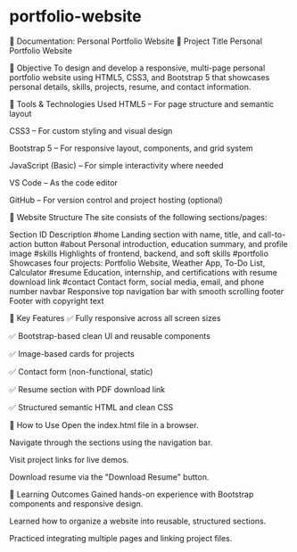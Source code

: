 # portfolio-website
📄 Documentation: Personal Portfolio Website
🔹 Project Title
Personal Portfolio Website

🔹 Objective
To design and develop a responsive, multi-page personal portfolio website using HTML5, CSS3, and Bootstrap 5 that showcases personal details, skills, projects, resume, and contact information.

🔹 Tools & Technologies Used
HTML5 – For page structure and semantic layout

CSS3 – For custom styling and visual design

Bootstrap 5 – For responsive layout, components, and grid system

JavaScript (Basic) – For simple interactivity where needed

VS Code – As the code editor

GitHub – For version control and project hosting (optional)

🔹 Website Structure
The site consists of the following sections/pages:

Section ID	Description
#home	Landing section with name, title, and call-to-action button
#about	Personal introduction, education summary, and profile image
#skills	Highlights of frontend, backend, and soft skills
#portfolio	Showcases four projects: Portfolio Website, Weather App, To-Do List, Calculator
#resume	Education, internship, and certifications with resume download link
#contact	Contact form, social media, email, and phone number
navbar	Responsive top navigation bar with smooth scrolling
footer	Footer with copyright text

🔹 Key Features
✅ Fully responsive across all screen sizes

✅ Bootstrap-based clean UI and reusable components

✅ Image-based cards for projects

✅ Contact form (non-functional, static)

✅ Resume section with PDF download link

✅ Structured semantic HTML and clean CSS

🔹 How to Use
Open the index.html file in a browser.

Navigate through the sections using the navigation bar.

Visit project links for live demos.

Download resume via the "Download Resume" button.

🔹 Learning Outcomes
Gained hands-on experience with Bootstrap components and responsive design.

Learned how to organize a website into reusable, structured sections.

Practiced integrating multiple pages and linking project files.

